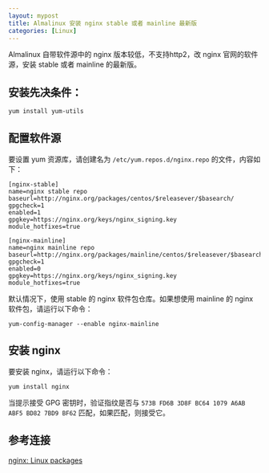 ```yaml
---
layout: mypost
title: Almalinux 安装 nginx stable 或者 mainline 最新版
categories: [Linux]
---
```


Almalinux 自带软件源中的 nginx 版本较低，不支持http2，改 nginx 官网的软件源，安装 stable 或者 mainline 的最新版。


## 安装先决条件：

```bash
yum install yum-utils
```

## 配置软件源

要设置 yum 资源库，请创建名为 `/etc/yum.repos.d/nginx.repo` 的文件，内容如下：

```
[nginx-stable]
name=nginx stable repo
baseurl=http://nginx.org/packages/centos/$releasever/$basearch/
gpgcheck=1
enabled=1
gpgkey=https://nginx.org/keys/nginx_signing.key
module_hotfixes=true

[nginx-mainline]
name=nginx mainline repo
baseurl=http://nginx.org/packages/mainline/centos/$releasever/$basearch/
gpgcheck=1
enabled=0
gpgkey=https://nginx.org/keys/nginx_signing.key
module_hotfixes=true
```

默认情况下，使用 stable 的 nginx 软件包仓库。如果想使用 mainline 的 nginx 软件包，请运行以下命令：
```
yum-config-manager --enable nginx-mainline
```

## 安装 nginx

要安装 nginx，请运行以下命令：
```
yum install nginx
```

当提示接受 GPG 密钥时，验证指纹是否与 `573B FD6B 3D8F BC64 1079 A6AB ABF5 BD82 7BD9 BF62` 匹配，如果匹配，则接受它。


## 参考连接

[nginx: Linux packages](http://nginx.org/en/linux_packages.html#RHEL)
